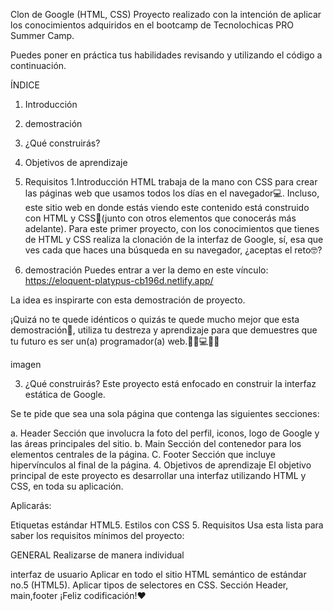 
Clon de Google (HTML, CSS)
Proyecto realizado con la intención de aplicar los conocimientos adquiridos en el bootcamp de Tecnolochicas PRO Summer Camp.

Puedes poner en práctica tus habilidades revisando y utilizando el código a continuación.

ÍNDICE
1. Introducción
2. demostración
3. ¿Qué construirás?
4. Objetivos de aprendizaje
5. Requisitos
1.Introducción
HTML trabaja de la mano con CSS para crear las páginas web que usamos todos los días en el navegador💻. Incluso, este sitio web en donde estás viendo este contenido está construido con HTML y CSS🤯(junto con otros elementos que conocerás más adelante). Para este primer proyecto, con los conocimientos que tienes de HTML y CSS realiza la clonación de la interfaz de Google, sí, esa que ves cada que haces una búsqueda en su navegador, ¿aceptas el reto🤓?

2. demostración
Puedes entrar a ver la demo en este vínculo: https://eloquent-platypus-cb196d.netlify.app/

La idea es inspirarte con esta demostración de proyecto.

¡Quizá no te quede idénticos o quizás te quede mucho mejor que esta demostración🤩, utiliza tu destreza y aprendizaje para que demuestres que tu futuro es ser un(a) programador(a) web.👩🏻💻👦🏻

imagen

3. ¿Qué construirás?
Este proyecto está enfocado en construir la interfaz estática de Google.

Se te pide que sea una sola página que contenga las siguientes secciones:

a. Header Sección que involucra la foto del perfil, iconos, logo de Google y las áreas principales del sitio.
b. Main Sección del contenedor para los elementos centrales de la página.
C. Footer Sección que incluye hipervínculos al final de la página.
4. Objetivos de aprendizaje
El objetivo principal de este proyecto es desarrollar una interfaz utilizando HTML y CSS, en toda su aplicación.

Aplicarás:

Etiquetas estándar HTML5.
Estilos con CSS
5. Requisitos
Usa esta lista para saber los requisitos mínimos del proyecto:

GENERAL
Realizarse de manera individual

interfaz de usuario
Aplicar en todo el sitio HTML semántico de estándar no.5 (HTML5).
Aplicar tipos de selectores en CSS.
Sección Header, main,footer
¡Feliz codificación!❤
